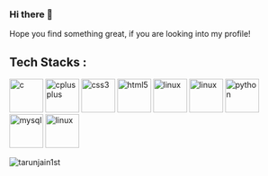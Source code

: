 ### Hi there 👋

Hope you find something great, if you are looking into my profile!

## Tech Stacks : 

<p align="left"><img src="https://konpa.github.io/devicon/devicon.git/icons/c/c-original.svg" alt="c" width="60" height="60"/> <img src="https://konpa.github.io/devicon/devicon.git/icons/cplusplus/cplusplus-original.svg" alt="cplusplus" width="60" height="60"/> <img src="https://konpa.github.io/devicon/devicon.git/icons/css3/css3-original-wordmark.svg" alt="css3" width="60" height="60"/> <img src="https://konpa.github.io/devicon/devicon.git/icons/html5/html5-original-wordmark.svg" alt="html5" width="60" height="60"/> <img 
src="https://icongr.am/devicon/android-plain-wordmark.svg" alt="linux" width="60" height="60"/> <img 
src="https://icongr.am/devicon/git-original-wordmark.svg" alt="linux" width="60" height="60"/> <img 
src="https://icongr.am/devicon/python-original.svg" alt="python" width="60" height="60"/> <img 
src="https://konpa.github.io/devicon/devicon.git/icons/mysql/mysql-original-wordmark.svg" alt="mysql" width="60" height="60"/> <img 
src="https://konpa.github.io/devicon/devicon.git/icons/linux/linux-original.svg" alt="linux" width="60" height="60"/>

<p align="left"></p><img src="https://github-readme-stats.vercel.app/api?username=tarunjain1st&show_icons=true" alt="tarunjain1st" /> </p>


<!--
**tarunjain1st/tarunjain1st** is a ✨ _special_ ✨ repository because its `README.md` (this file) appears on your GitHub profile.

Here are some ideas to get you started:

- 🔭 I’m currently working on ...
- 🌱 I’m currently learning ...
- 👯 I’m looking to collaborate on ...
- 🤔 I’m looking for help with ...
- 💬 Ask me about ...
- 📫 How to reach me: ...
- 😄 Pronouns: ...
- ⚡ Fun fact: ...
-->
